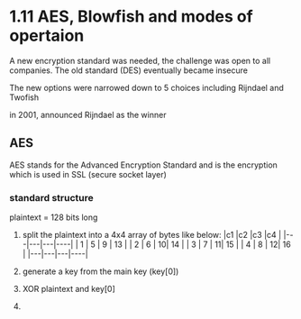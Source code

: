 # 1.11 AES, Blowfish and modes of opertaion 

A new encryption standard was needed, the challenge was open to all companies. The old standard (DES) eventually became insecure 

The new options were narrowed down to 5 choices including Rijndael and Twofish

in 2001, announced Rijndael as the winner

## AES 
AES stands for the Advanced Encryption Standard and is the encryption which is used in SSL (secure socket layer) 

### standard structure

plaintext = 128 bits long 

1. split the plaintext into a 4x4 array of bytes like below: 
|c1 |c2 |c3 |c4  |
|---|---|---|----|
| 1 | 5 | 9 | 13 |
| 2 | 6 | 10| 14 |
| 3 | 7 | 11| 15 |
| 4 | 8 | 12| 16 |
|---|---|---|----|

2. generate a key from the main key (key[0])

3. XOR plaintext and key[0]

4. 

